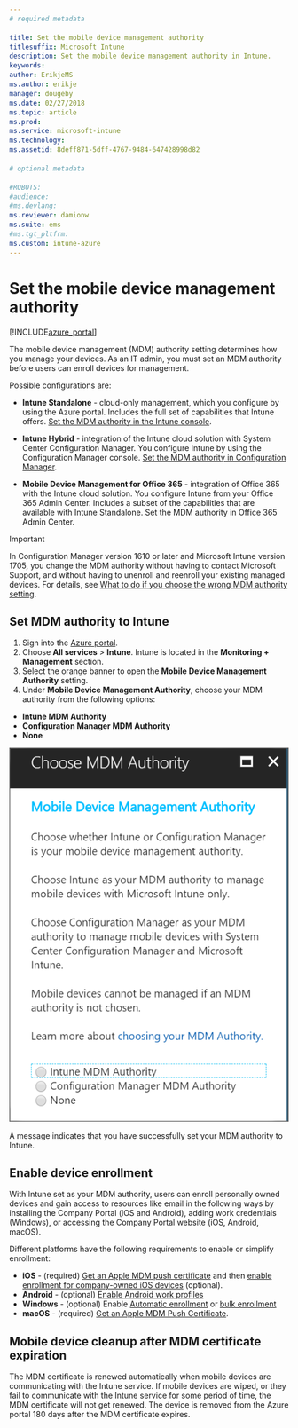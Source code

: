 ```yaml
---
# required metadata

title: Set the mobile device management authority
titlesuffix: Microsoft Intune
description: Set the mobile device management authority in Intune.
keywords:
author: ErikjeMS
ms.author: erikje
manager: dougeby
ms.date: 02/27/2018
ms.topic: article
ms.prod:
ms.service: microsoft-intune
ms.technology:
ms.assetid: 8deff871-5dff-4767-9484-647428998d82

# optional metadata

#ROBOTS:
#audience:
#ms.devlang:
ms.reviewer: damionw
ms.suite: ems
#ms.tgt_pltfrm:
ms.custom: intune-azure
---
```


# Set the mobile device management authority

[!INCLUDE[azure_portal](./includes/azure_portal.md)]

The mobile device management (MDM) authority setting determines how you manage your devices. As an IT admin, you must set an MDM authority before users can enroll devices for management.

Possible configurations are:

- **Intune Standalone** - cloud-only management, which you configure by using the Azure portal. Includes the full set of capabilities that Intune offers. [Set the MDM authority in the Intune console](#set-mdm-authority-to-intune).

- **Intune Hybrid** - integration of the Intune cloud solution with System Center Configuration Manager. You configure Intune by using the Configuration Manager console. [Set the MDM authority in Configuration Manager](https://docs.microsoft.com/sccm/mdm/deploy-use/configure-intune-subscription).

- **Mobile Device Management for Office 365** - integration of Office 365 with the Intune cloud solution. You configure Intune from your Office 365 Admin Center. Includes a subset of the capabilities that are available with Intune Standalone. Set the MDM authority in Office 365 Admin Center.

>[!IMPORTANT]    
In Configuration Manager version 1610 or later and Microsoft Intune version 1705, you change the MDM authority without having to contact Microsoft Support, and without having to unenroll and reenroll your existing managed devices. For details, see [What to do if you choose the wrong MDM authority setting](/intune-classic/deploy-use/prerequisites-for-enrollment#what-to-do-if-you-choose-the-wrong-mdm-authority-setting).

## Set MDM authority to Intune

1. Sign into the [Azure portal](https://portal.azure.com).
2. Choose **All services** > **Intune**. Intune is located in the **Monitoring + Management** section.
2. Select the orange banner to open the **Mobile Device Management Authority** setting.
3. Under **Mobile Device Management Authority**, choose your MDM authority from the following options:
  - **Intune MDM Authority**
  - **Configuration Manager MDM Authority**
  - **None**

  ![Screenshot of Intune set mobile device management authority screen](media/set-mdm-auth.png)

  A message indicates that you have successfully set your MDM authority to Intune.

## Enable device enrollment

With Intune set as your MDM authority, users can enroll personally owned devices and gain access to resources like email in the following ways by installing the Company Portal (iOS and Android), adding work credentials (Windows), or accessing the Company Portal website (iOS, Android, macOS).

Different platforms have the following requirements to enable or simplify enrollment:
- **iOS** - (required) [Get an Apple MDM push certificate](apple-mdm-push-certificate-get.md) and then [enable enrollment for company-owned iOS devices](ios-enroll.md) (optional).
- **Android** - (optional) [Enable Android work profiles](android-enroll.md)
- **Windows** - (optional) Enable [Automatic enrollment](windows-enroll.md) or [bulk enrollment](windows-bulk-enroll.md)
- **macOS** - (required) [Get an Apple MDM Push Certificate](apple-mdm-push-certificate-get.md).


## Mobile device cleanup after MDM certificate expiration

The MDM certificate is renewed automatically when mobile devices are communicating with the Intune service. If mobile devices are wiped, or they fail to communicate with the Intune service for some period of time, the MDM certificate will not get renewed. The device is removed from the Azure portal 180 days after the MDM certificate expires.
